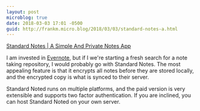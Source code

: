 ```yaml
---
layout: post
microblog: true
date: 2018-03-03 17:01 -0500
guid: http://frankm.micro.blog/2018/03/03/standard-notes-a.html
---
```

[Standard Notes | A Simple And Private Notes App](https://standardnotes.org/)

I am invested in [Evernote](https://evernote.com/), but if I we're starting a fresh search for a note taking repository, I would probably go with Standard Notes. The most appealing feature is that it encrypts all notes before they are stored locally, and the encrypted copy is what is synced to their server. 

Standard Noted runs on multiple platforms, and the paid version is very extensible and supports two factor authentication. If you are inclined, you can host Standard Noted on your own server. 
